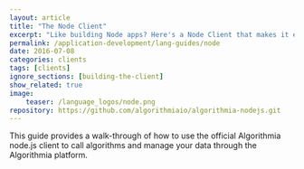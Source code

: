 ```yaml
---
layout: article
title: "The Node Client"
excerpt: "Like building Node apps? Here's a Node Client that makes it easy."
permalink: /application-development/lang-guides/node
date: 2016-07-08
categories: clients
tags: [clients]
ignore_sections: [building-the-client]
show_related: true
image:
    teaser: /language_logos/node.png
repository: https://github.com/algorithmiaio/algorithmia-nodejs.git
---
```


This guide provides a walk-through of how to use the official Algorithmia node.js client to call algorithms and manage your data
through the Algorithmia platform.